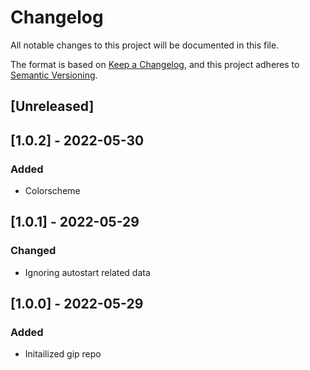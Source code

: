 # Changelog
All notable changes to this project will be documented in this file.

The format is based on [Keep a Changelog](https://keepachangelog.com/en/1.0.0/),
and this project adheres to [Semantic Versioning](https://semver.org/spec/v2.0.0.html).

## [Unreleased]
## [1.0.2] - 2022-05-30
### Added
- Colorscheme
## [1.0.1] - 2022-05-29
### Changed
- Ignoring autostart related data
## [1.0.0] - 2022-05-29
### Added
- Initailized gip repo
